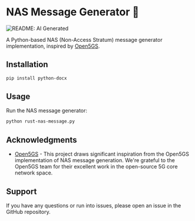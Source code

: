 # NAS Message Generator 🚀
![README: AI Generated](https://img.shields.io/badge/README-AI%20Generated-blue.svg)

A Python-based NAS (Non-Access Stratum) message generator implementation, inspired by [Open5GS](https://github.com/open5gs/open5gs).

## Installation

```bash
pip install python-docx
```

## Usage

Run the NAS message generator:

```bash
python rust-nas-message.py
```

## Acknowledgments

- [Open5GS](https://github.com/open5gs/open5gs) - This project draws significant inspiration from the Open5GS implementation of NAS message generation. We're grateful to the Open5GS team for their excellent work in the open-source 5G core network space.

## Support

If you have any questions or run into issues, please open an issue in the GitHub repository.

